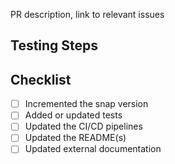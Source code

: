 PR description, link to relevant issues

## Testing Steps
<!-- Steps to test the changes. Remove if not relevant -->

## Checklist
<!-- Check the boxes that apply -->
 - [ ] Incremented the snap version
 - [ ] Added or updated tests
 - [ ] Updated the CI/CD pipelines
 - [ ] Updated the README(s)
 - [ ] Updated external documentation <!-- link to PR / commit -->
